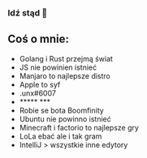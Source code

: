 ### Idź stąd 👋

## Coś o mnie:
- Golang i Rust przejmą świat
- JS nie powinien istnieć
- Manjaro to najlepsze distro
- Apple to syf
- .unx#6007
- \*\*\*\*\* \*\*\*
- Robie se bota Boomfinity
- Ubuntu nie powinno istnieć
- Minecraft i factorio to najlepsze gry
- LoLa ebać ale i tak gram
- IntelliJ > wszystkie inne edytory

<!--
**unxcepted/unxcepted** is a ✨ _special_ ✨ repository because its `README.md` (this file) appears on your GitHub profile.

Here are some ideas to get you started:

- 🔭 I’m currently working on ...
- 🌱 I’m currently learning ...
- 👯 I’m looking to collaborate on ...
- 🤔 I’m looking for help with ...
- 💬 Ask me about ...
- 📫 How to reach me: ...
- 😄 Pronouns: ...
- ⚡ Fun fact: ...
-->

